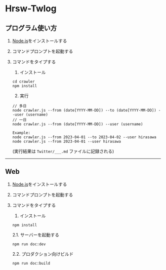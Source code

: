 # Hrsw-Twlog

## プログラム使い方

1. [Node.js](https://nodejs.org/ja/download/)をインストールする

2. コマンドプロンプトを起動する

3. コマンドをタイプする
  
    1. インストール 
    ```shell
    cd crawler
    npm install
    ```

    2. 実行
    ```shell
    // 多日
    node crawler.js --from (date[YYYY-MM-DD]) --to (date[YYYY-MM-DD]) --user (username)
    // 一日
    node crawler.js --from (date[YYYY-MM-DD]) --user (username)

    Example:
    node crawler.js --from 2023-04-01 --to 2023-04-02 --user hirasawa
    node crawler.js --from 2023-04-01 --user hirasawa
    ```
    (実行結果は ```Twitter/___.md``` ファイルに記録される)

---

## Web

1. [Node.js](https://nodejs.org/ja/download/)をインストールする

2. コマンドプロンプトを起動する

3. コマンドをタイプする
  
    1. インストール 
    ```shell
    npm install
    ```

    2.1. サーバーを起動する
    ```shell
    npm run doc:dev
    ```

    2.2. プロダクション向けビルド
    ```shell
    npm run doc:build
    ```
